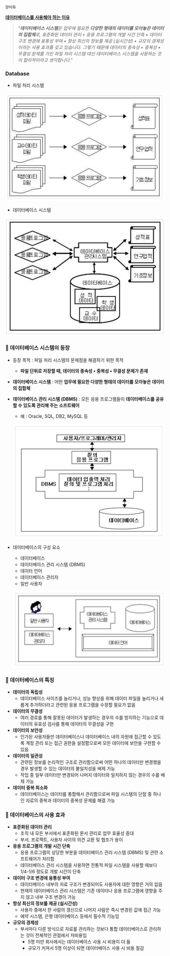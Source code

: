 `양미화`

**[데이터베이스를 사용해야 하는 이유](https://velog.io/@hwaya2828/Database)**

> *"**데이터베이스 시스템**은 업무에 필요한 **다양한 형태의 데이터를 모아놓은 데이터의 집합체**로, 표준화된 데이터 관리 • 응용 프로그램의 개발 시간 단축 • 데이터 구조 변경에 융통성 부여 • 항상 최신의 정보를 제공 (실시간성) • 규모의 경제성이라는 사용 효과를 갖고 있습니다. 그렇기 때문에 데이터의 종속성 • 중복성 • 무결성 문제를 가진 파일 처리 시스템 대신 데이터베이스 시스템을 사용하는 것이 합리적이라고 생각합니다."*

### Database

- 파일 처리 시스템

![](https://github.com/knotted-developers/Computer-science/blob/main/Development%20common%20sense/Images/database.png)

- 데이터베이스 시스템

![](https://github.com/knotted-developers/Computer-science/blob/main/Development%20common%20sense/Images/database2.png)

### 🎊 데이터베이스 시스템의 등장

- 등장 목적 : 파일 처리 시스템의 문제점을 해결하기 위한 목적
    - **파일 단위로 저장할 때, 데이터의 종속성 • 중복성 • 무결성 문제가 존재**
- **데이터베이스 시스템** : 어떤 **업무에 필요한 다양한 형태의 데이터를 모아놓은 데이터의 집합체**
- **데이터베이스 관리 시스템 (DBMS)** : 모든 응용 프로그램들이 **데이터베이스를 공유할 수 있도록 관리해 주는 소프트웨어**
    - 예 : Oracle, SQL, DB2, MySQL 등

    ![](https://github.com/knotted-developers/Computer-science/blob/main/Development%20common%20sense/Images/database3.png)

- 데이터베이스의 구성 요소
    - 데이터베이스
    - 데이터베이스 관리 시스템 (DBMS)
    - 데이터 언어
    - 데이터베이스 관리자
    - 일반 사용자

    ![](https://github.com/knotted-developers/Computer-science/blob/main/Development%20common%20sense/Images/database4.png)

### 🎐 데이터베이스의 특징

- **데이터의 독립성**
    - 데이터베이스 사이즈를 늘리거나, 성능 향상을 위해 데이터 파일을 늘리거나 새롭게 추가하더라고 관련된 응용 프로그램을 수정할 필요가 없음
- **데이터의 무결성**
    - 여러 경로를 통해 잘못된 데이터가 발생하는 경우의 수를 방지하는 기능으로 데이터의 유효성 검사를 통해 데이터의 무결성을 구현
- **데이터의 보안성**
    - 인가된 사용자들만 데이터베이스나 데이터베이스 내의 자원에 접근할 수 있도록 계정 관리 또는 접근 권한을 설정함으로써 모든 데이터에 보안을 구현할 수 있음
- **데이터의 일관성**
    - 관련된 정보를 논리적인 구조로 관리함으로써 어떤 하나의 데이터만 변경했을 경우 발생할 수 있는 데이터의 불일치성을 배제 가능
    - 작업 중 일부 데이터만 변경되어 나머지 데이터와 일치하지 않는 경우의 수를 배제 가능
- **데이터 중복 최소화**
    - 데이터베이스는 데이터를 통합해서 관리함으로써 파일 시스템의 단점 중 하나인 자료의 중복과 데이터의 중복성 문제를 해결 가능

### 💎 데이터베이스의 사용 효과

- **표준화된 데이터 관리**
    - 조직 내 모든 부서에서 표준화된 문서 관리로 업무 효율성 증대
    - 부서, 프로젝트, 사용자 사이의 의견 교환 및 협조가 용이
- **응용 프로그램의 개발 시간 단축**
    - 응용 프로그램의 상당한 부분을 데이터베이스 관리 시스템 (DBMS) 및 관련 소프트웨어가 처리함
    - 데이터베이스 관리 시스템을 사용하면 전통적 파일 시스템을 사용할 때보다 1/4-1/6 정도로 개발 시간이 단축
- **데이터 구조 변경에 융통성 부여**
    - 데이터베이스 내부의 자료 구조가 변경되어도 사용자에 대한 영향은 거의 없음
    - 현재의 데이터베이스 관리 시스템은 기존 데이터나 응용 프로그램에 영향을 주지 않고 내부 구조 변경이 가능
- **항상 최신의 정보를 제공 (실시간성)**
    - 사용자 중에서 한 사람의 갱신으로 나머지 사람은 즉시 변경된 값에 접근 가능
    - 예약 시스템, 은행 데이터베이스 등에서 필수적 기능임
- **규모의 경제성**
    - 부서마다 다른 방식으로 자료를 관리하는 것보다 통합 데이터베이스로 관리하는 것이 전체적인 관점에서 저비용임
        - 5명 미만 회사에서는 데이터베이스 사용 시 비용이 더 듦
        - 규모가 커져서 5명 이상이 되면 데이터베이스 사용 시 비용 절감
